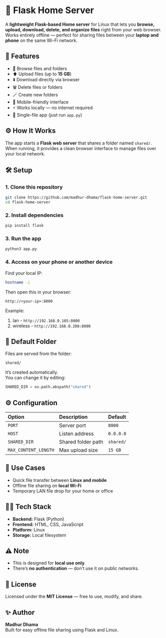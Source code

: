# 🧩 Flask Home Server

A **lightweight Flask-based Home server** for Linux that lets you **browse, upload, download, delete, and organize files** right from your web browser.  
Works entirely offline — perfect for sharing files between your **laptop and phone** on the same Wi-Fi network.


## 🚀 Features

- 📂 Browse files and folders  
- ⬆️ Upload files (up to **15 GB**)  
- ⬇️ Download directly via browser  
- 🗑️ Delete files or folders  
- 🪄 Create new folders  
- 📱 Mobile-friendly interface  
- ⚡ Works locally — no internet required  
- 🧰 Single-file app (just run `app.py`)


## ⚙️ How It Works

The app starts a **Flask web server** that shares a folder named `shared/`.  
When running, it provides a clean browser interface to manage files over your local network.


## 🛠️ Setup

### 1. Clone this repository
```bash
git clone https://github.com/madhur-dhama/flask-home-server.git
cd flask-home-server
```

### 2. Install dependencies
```bash
pip install flask
```

### 3. Run the app
```bash
python3 app.py
```

### 4. Access on your phone or another device
Find your local IP:
```bash
hostname -i
```

Then open this in your browser:
```
http://<your-ip>:8000
```
Example: 
1. lan - `http://192.168.0.105:8000` 
2. wireless - `http://192.168.0.208:8000` 

## 📁 Default Folder

Files are served from the folder:
```
shared/
```
It’s created automatically.  
You can change it by editing:
```python
SHARED_DIR = os.path.abspath("shared")
```


## ⚙️ Configuration

| Option | Description | Default |
|:--------|:-------------|:---------|
| `PORT` | Server port | `8000` |
| `HOST` | Listen address | `0.0.0.0` |
| `SHARED_DIR` | Shared folder path | `shared/` |
| `MAX_CONTENT_LENGTH` | Max upload size | `15 GB` |


## 🧠 Use Cases

- Quick file transfer between **Linux and mobile**  
- Offline file sharing on **local Wi-Fi**  
- Temporary LAN file drop for your home or office  


## 🧑‍💻 Tech Stack

- **Backend:** Flask (Python)  
- **Frontend:** HTML, CSS, JavaScript  
- **Platform:** Linux  
- **Storage:** Local filesystem  


## ⚠️ Note

- This is designed for **local use only**.  
- There’s **no authentication** — don’t use it on public networks.  


## 🏁 License

Licensed under the **MIT License** — free to use, modify, and share.  


## ✨ Author

**Madhur Dhama**  
Built for easy offline file sharing using Flask and Linux.  

